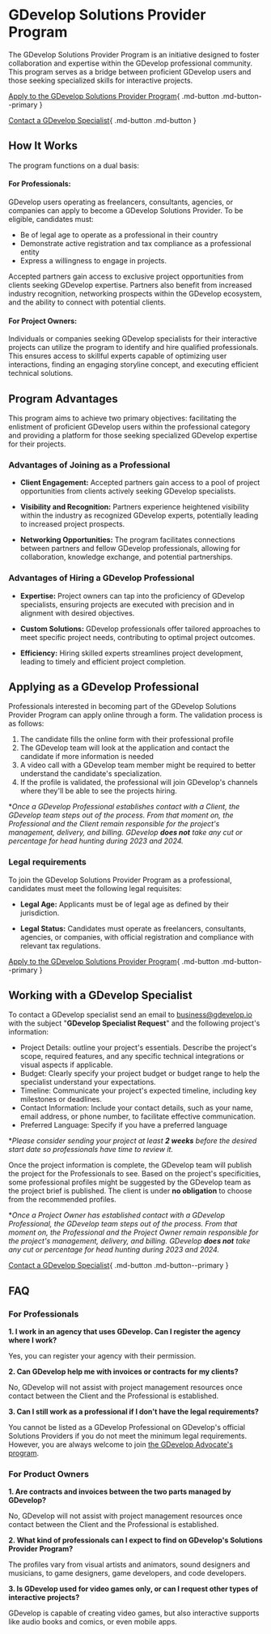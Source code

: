 # GDevelop Solutions Provider Program

The GDevelop Solutions Provider Program is an initiative designed to foster collaboration and expertise within the GDevelop professional community. This program serves as a bridge between proficient GDevelop users and those seeking specialized skills for interactive projects.

[Apply to the GDevelop Solutions Provider Program](https://airtable.com/apprjAoiGfMAoep9R/shrCh55ufvNCHIXjs){ .md-button .md-button--primary }


[Contact a GDevelop Specialist](mailto:business@gdevelop.io){ .md-button .md-button }

## How It Works
The program functions on a dual basis:

#### For Professionals:
GDevelop users operating as freelancers, consultants, agencies, or companies can apply to become a GDevelop Solutions Provider. To be eligible, candidates must:

- Be of legal age to operate as a professional in their country
- Demonstrate active registration and tax compliance as a professional entity
- Express a willingness to engage in projects.

Accepted partners gain access to exclusive project opportunities from clients seeking GDevelop expertise. Partners also benefit from increased industry recognition, networking prospects within the GDevelop ecosystem, and the ability to connect with potential clients.

#### For Project Owners:

Individuals or companies seeking GDevelop specialists for their interactive projects can utilize the program to identify and hire qualified professionals. This ensures access to skillful experts capable of optimizing user interactions, finding an engaging storyline concept, and executing efficient technical solutions.

## Program Advantages

This program aims to achieve two primary objectives: facilitating the enlistment of proficient GDevelop users within the professional category and providing a platform for those seeking specialized GDevelop expertise for their projects.

### Advantages of Joining as a Professional

- **Client Engagement:** Accepted partners gain access to a pool of project opportunities from clients actively seeking GDevelop specialists.

- **Visibility and Recognition:** Partners experience heightened visibility within the industry as recognized GDevelop experts, potentially leading to increased project prospects.

- **Networking Opportunities:** The program facilitates connections between partners and fellow GDevelop professionals, allowing for collaboration, knowledge exchange, and potential partnerships.

### Advantages of Hiring a GDevelop Professional

- **Expertise:** Project owners can tap into the proficiency of GDevelop specialists, ensuring projects are executed with precision and in alignment with desired objectives.

- **Custom Solutions:** GDevelop professionals offer tailored approaches to meet specific project needs, contributing to optimal project outcomes.

- **Efficiency:** Hiring skilled experts streamlines project development, leading to timely and efficient project completion.

## Applying as a GDevelop Professional

Professionals interested in becoming part of the GDevelop Solutions Provider Program can apply online through a form.
The validation process is as follows:

1. The candidate fills the online form with their professional profile
2. The GDevelop team will look at the application and contact the candidate if more information is needed
3. A video call with a GDevelop team member might be required to better understand the candidate's specialization.
4. If the profile is validated, the professional will join GDevelop's channels where they'll be able to see the projects hiring.

**Once a GDevelop Professional establishes contact with a Client, the GDevelop team steps out of the process. From that moment on, the Professional and the Client remain responsible for the project's management, delivery, and billing.
GDevelop **does not** take any cut or percentage for head hunting during 2023 and 2024.*

### Legal requirements
To join the GDevelop Solutions Provider Program as a professional, candidates must meet the following legal requisites:

- **Legal Age:** Applicants must be of legal age as defined by their jurisdiction.

- **Legal Status:** Candidates must operate as freelancers, consultants, agencies, or companies, with official registration and compliance with relevant tax regulations.

[Apply to the GDevelop Solutions Provider Program](https://airtable.com/apprjAoiGfMAoep9R/shrCh55ufvNCHIXjs){ .md-button .md-button--primary }


## Working with a GDevelop Specialist
To contact a GDevelop specialist send an email to [business@gdevelop.io](mailto:business@gdevelop.io) with the subject "**GDevelop Specialist Request**" and the following project's information:

- Project Details: outline your project's essentials. Describe the project's scope, required features, and any specific technical integrations or visual aspects if applicable.
- Budget: Clearly specify your project budget or budget range to help the specialist understand your expectations.
- Timeline: Communicate your project's expected timeline, including key milestones or deadlines.
- Contact Information: Include your contact details, such as your name, email address, or phone number, to facilitate effective communication.
- Preferred Language: Specify if you have a preferred language

**Please consider sending your project at least **2 weeks** before the desired start date so professionals have time to review it.*

Once the project information is complete, the GDevelop team will publish the project for the Professionals to see. 
Based on the project's specificities, some professional profiles might be suggested by the GDevelop team as the project brief is published.
The client is under **no obligation** to choose from the recommended profiles.

**Once a Project Owner has established contact with a GDevelop Professional, the GDevelop team steps out of the process. From that moment on, the Professional and the Project Owner remain responsible for the project's management, delivery, and billing.
GDevelop **does not** take any cut or percentage for head hunting during 2023 and 2024.*

[Contact a GDevelop Specialist](mailto:business@gdevelop.io){ .md-button .md-button--primary }

## FAQ

### For Professionals

**1. I work in an agency that uses GDevelop. Can I register the agency where I work?**

Yes, you can register your agency with their permission.

**2. Can GDevelop help me with invoices or contracts for my clients?**

No, GDevelop will not assist with project management resources once contact between the Client and the Professional is established.

**3. Can I still work as a professional if I don't have the legal requirements?**

You cannot be listed as a GDevelop Professional on GDevelop's official Solutions Providers if you do not meet the minimum legal requirements.
However, you are always welcome to join [the GDevelop Advocate's program](https://gdevelop.io/page/community-advocate).


### For Product Owners

**1. Are contracts and invoices between the two parts managed by GDevelop?**

No, GDevelop will not assist with project management resources once contact between the Client and the Professional is established.

**2. What kind of professionals can I expect to find on GDevelop's Solutions Provider Program?**

The profiles vary from visual artists and animators, sound designers and musicians, to game designers, game developers, and code developers.

**3. Is GDevelop used for video games only, or can I request other types of interactive projects?**

GDevelop is capable of creating video games, but also interactive supports like audio books and comics, or even mobile apps.
